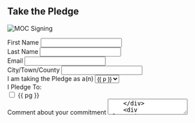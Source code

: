 ## Take the Pledge

![MOC Signing](/img/signing.jpeg)
<div class="form-container">
    <div class="input-group">
        <label for="firstName">First Name</label>
        <input type="text" id="firstName"/>
    </div>
    <div class="input-group">
        <label for="lastName">Last Name</label>
        <input type="text" id="lastName"/>
    </div>
    <div class="input-group">
        <label for="email">Email</label>
        <input type="text" id="email"/>
    </div>
    <div class="input-group">
        <label for="city">City/Town/County</label>
        <input type="text" id="city"/>
    </div>
    <div class="input-group">
        <label for="profession">I am taking the Pledge as a(n)</label>
        <select id="profession">
            <option v-for="p in professions">{{ p }}</option>
        </select>
    </div>
    <div class="checkbox-group">
        <div>I Pledge To:</div>
        <div class="checkbox-item" v-for="(pg, idx) in pledgeGoals">
            <input type="checkbox" :id="`goal-${idx}`">
            <label :for="`goal-${idx}`">{{ pg }}</label>
        </div>
    </div>
    <div class="input-group">
        <label for="comments">Comment about your commitment</label>
        <textarea type="text" id="comments"/>
    </div>
    <div class="input-group">
        <label for="comments">Questions?</label>
        <textarea type="text" id="questions"/>
    </div>
</div>

<script>
export default {
    data() {
        return {
            professions: [
                'artist', 'business', 'individual', 'farm/ranch', 'government agency',
                'school', 'municipality', 'non-profit', 'place of worship', 'tribe', 'other'
            ],
            pledgeGoals: [
                'Reduce/eliminate my use of pesticides, herbicides, and fungicides',
                'Collect seeds from my milkweed (or pollinator plant) and share with at least two friends',
                'Share this website with my friend on social media',
                'Plant a garden with milkweed and nextar plants',
                'Enhance existing monarch habitat',
                'Manage invasive species',
                'Teach monarch curriculum or teach others about monarchs',
                'Host an educational event',
                'Participate in an educational event',
                'Encourage my city mayor to sign the Mayor\'s Monarch Pledge',
                'Volunteer to help others with monarch efforts',
                'Register my garden with the Arkansas Monarch Conservation Partnership and Monarch Watch',
                'Participate in monarch citizen science projects such as journey north and monarch watch tagging',
                'Participate in the Arkansas Monarch Mapping Project on iNaturalist',
                'Other',
            ]
        }
    }
}
</script>

<style lang="scss">
.form-container {
    position: relative;
    top: -160px;
    background: #fff;
    border: 1px solid #ccc;
    border-radius: 6px;
    min-height: 100px;

    display: flex;
    flex-flow: column nowrap;
    padding: 8px;
    
    .form-row {
        display: flex;
        flex-flow: row nowrap;
    }

    .input-group {
        display: flex;
        flex-flow: column nowrap;
        margin: 8px;
        input {
            width: 200px;
        }
        select {
            height: 24px;
            width: 208px;
        }
        label {
            font-size: .8rem;
            font-weight: bold;
            margin-bottom: 4px;
        }
        option {
            text-transform: capitalize;
        }
    }
    .checkbox-group {
        display: flex;
        flex-flow: column nowrap;
        margin: 8px;
        .checkbox-item {
            margin: 2px;
            label {
                margin-left: 8px;
            }
        }
    }
}
</style>